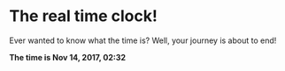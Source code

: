 # The real time clock!

Ever wanted to know what the time is? Well, your journey is about to end!

**The time is Nov 14, 2017, 02:32**